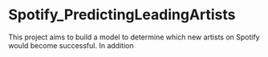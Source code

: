 # Spotify_PredictingLeadingArtists
This project aims to build a model to determine which new artists on Spotify would become successful. In addition 
